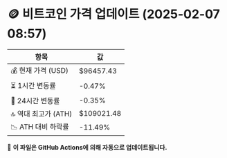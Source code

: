 # 🪙 비트코인 가격 업데이트 (2025-02-07 08:57)

| 항목                | 값 |
|--------------------|----------------|
| 💰 현재 가격 (USD) | $96457.43 |
| ⏳ 1시간 변동률    | -0.47% |
| 📆 24시간 변동률   | -0.35% |
| 🔝 역대 최고가 (ATH) | $109021.48 |
| 📉 ATH 대비 하락률 | -11.49% |

🔄 **이 파일은 GitHub Actions에 의해 자동으로 업데이트됩니다.**
